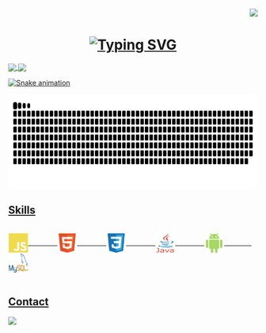 </br>
<img align="right" src="https://visitor-badge.laobi.icu/badge?page_id=eren0049.eren0049">
</br>
<h1 align="center">
 <a href="https://git.io/typing-svg"><img src="https://readme-typing-svg.herokuapp.com?font=Fira+Code&size=30&pause=1000&color=4C9D14&center=true&vCenter=true&multiline=true&random=false&width=435&height=90&lines=Hello%2C+There!;I+am+Eren" alt="Typing SVG" /></a>
</h1>

 <div>
  <a href="https://github.com/eren0049">
   <img align="center" height="170" src="https://github-readme-stats.vercel.app/api/top-langs/?username=eren0049&layout=compact&langs_count=16&theme=dracula"/>
<img align="center" src="https://github-readme-stats.vercel.app/api?username=eren0049&show_icons=true&theme=dracula&include_all_commits=true&count_private=true&hide=issues"/>
   
  ![Snake animation](https://github.com/eren0049/eagrundy/blob/output/github-contribution-grid-snake.svg)

  <img align="center" height="192" src="images/github_snake.svg"/>
  
  
</div>
 
 ## Skills
 <div style="display: inline_block"><br>
  <img height="40" align="center" alt="Erica-Js" height="30" width="40" src="https://raw.githubusercontent.com/devicons/devicon/master/icons/javascript/javascript-plain.svg">
 &nbsp;&nbsp;&nbsp;&nbsp;&nbsp;&nbsp;&nbsp;&nbsp;&nbsp;&nbsp;&nbsp;&nbsp;&nbsp;
  <img height="40" align="center" alt="Erica-HTML" height="30" width="40" src="https://raw.githubusercontent.com/devicons/devicon/master/icons/html5/html5-original.svg">
 &nbsp;&nbsp;&nbsp;&nbsp;&nbsp;&nbsp;&nbsp;&nbsp;&nbsp;&nbsp;&nbsp;&nbsp;&nbsp;
  <img height="40" align="center" alt="Erica-CSS" height="30" width="40" src="https://raw.githubusercontent.com/devicons/devicon/master/icons/css3/css3-original.svg">
   &nbsp;&nbsp;&nbsp;&nbsp;&nbsp;&nbsp;&nbsp;&nbsp;&nbsp;&nbsp;&nbsp;&nbsp;&nbsp;
  <img height="40" align="center" alt="Erica-Redux" height="30" width="40" src="images/java.jpg">
   &nbsp;&nbsp;&nbsp;&nbsp;&nbsp;&nbsp;&nbsp;&nbsp;&nbsp;&nbsp;&nbsp;&nbsp;&nbsp;
  <img height="40" align="center" alt="Erica-Redux" height="30" width="40" src="images/android.svg">
    &nbsp;&nbsp;&nbsp;&nbsp;&nbsp;&nbsp;&nbsp;&nbsp;&nbsp;&nbsp;&nbsp;&nbsp;&nbsp;
  <img height="40" align="center" alt="Erica-Redux" height="30" width="40" src="images/mysql.png">
 
</div>
  
</br>

## Contact 
<div> 
  <a href="https://www.linkedin.com/in/eren-baysal-7957ba226/" target="_blank"><img src="https://img.shields.io/badge/-LinkedIn-%230077B5?style=for-the-badge&logo=linkedin&logoColor=white" target="_blank"></a> 
 </br></br></br></br></br>
</div>

<!-- <img align="right" height="180em" alt="Erica-yoda" src="https://media.giphy.com/media/l44Qqz6gO6JiVV3pu/giphy.gif"> -->
